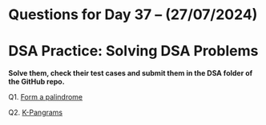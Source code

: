 # Questions for Day 37 – (27/07/2024)
# DSA Practice: Solving DSA Problems


**Solve them, check their test cases and submit them in the DSA folder of the GitHub repo.**

Q1. [Form a palindrome](https://www.geeksforgeeks.org/problems/form-a-palindrome1455/1)

Q2. [K-Pangrams](https://www.geeksforgeeks.org/problems/k-pangrams0909/1)
